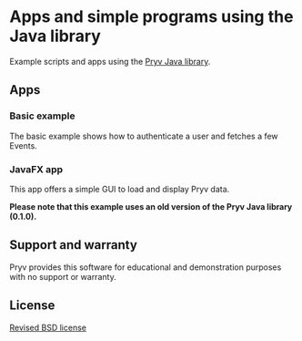 # Apps and simple programs using the Java library

Example scripts and apps using the [Pryv Java library](https://github.com/pryv/lib-java).

## Apps

### Basic example

The basic example shows how to authenticate a user and fetches a few Events.

### JavaFX app

This app offers a simple GUI to load and display Pryv data.

**Please note that this example uses an old version of the Pryv Java library (0.1.0).**

## Support and warranty

Pryv provides this software for educational and demonstration purposes with no support or warranty.

## License

[Revised BSD license](https://github.com/pryv/documents/blob/master/license-bsd-revised.md)

